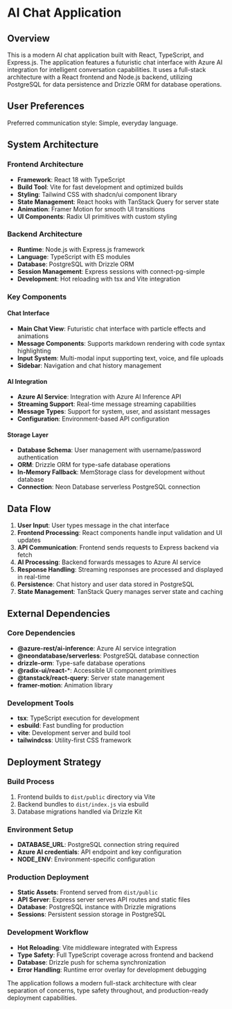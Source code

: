 # AI Chat Application

## Overview

This is a modern AI chat application built with React, TypeScript, and Express.js. The application features a futuristic chat interface with Azure AI integration for intelligent conversation capabilities. It uses a full-stack architecture with a React frontend and Node.js backend, utilizing PostgreSQL for data persistence and Drizzle ORM for database operations.

## User Preferences

Preferred communication style: Simple, everyday language.

## System Architecture

### Frontend Architecture
- **Framework**: React 18 with TypeScript
- **Build Tool**: Vite for fast development and optimized builds
- **Styling**: Tailwind CSS with shadcn/ui component library
- **State Management**: React hooks with TanStack Query for server state
- **Animation**: Framer Motion for smooth UI transitions
- **UI Components**: Radix UI primitives with custom styling

### Backend Architecture
- **Runtime**: Node.js with Express.js framework
- **Language**: TypeScript with ES modules
- **Database**: PostgreSQL with Drizzle ORM
- **Session Management**: Express sessions with connect-pg-simple
- **Development**: Hot reloading with tsx and Vite integration

### Key Components

#### Chat Interface
- **Main Chat View**: Futuristic chat interface with particle effects and animations
- **Message Components**: Supports markdown rendering with code syntax highlighting
- **Input System**: Multi-modal input supporting text, voice, and file uploads
- **Sidebar**: Navigation and chat history management

#### AI Integration
- **Azure AI Service**: Integration with Azure AI Inference API
- **Streaming Support**: Real-time message streaming capabilities
- **Message Types**: Support for system, user, and assistant messages
- **Configuration**: Environment-based API configuration

#### Storage Layer
- **Database Schema**: User management with username/password authentication
- **ORM**: Drizzle ORM for type-safe database operations
- **In-Memory Fallback**: MemStorage class for development without database
- **Connection**: Neon Database serverless PostgreSQL connection

## Data Flow

1. **User Input**: User types message in the chat interface
2. **Frontend Processing**: React components handle input validation and UI updates
3. **API Communication**: Frontend sends requests to Express backend via fetch
4. **AI Processing**: Backend forwards messages to Azure AI service
5. **Response Handling**: Streaming responses are processed and displayed in real-time
6. **Persistence**: Chat history and user data stored in PostgreSQL
7. **State Management**: TanStack Query manages server state and caching

## External Dependencies

### Core Dependencies
- **@azure-rest/ai-inference**: Azure AI service integration
- **@neondatabase/serverless**: PostgreSQL database connection
- **drizzle-orm**: Type-safe database operations
- **@radix-ui/react-***: Accessible UI component primitives
- **@tanstack/react-query**: Server state management
- **framer-motion**: Animation library

### Development Tools
- **tsx**: TypeScript execution for development
- **esbuild**: Fast bundling for production
- **vite**: Development server and build tool
- **tailwindcss**: Utility-first CSS framework

## Deployment Strategy

### Build Process
1. Frontend builds to `dist/public` directory via Vite
2. Backend bundles to `dist/index.js` via esbuild
3. Database migrations handled via Drizzle Kit

### Environment Setup
- **DATABASE_URL**: PostgreSQL connection string required
- **Azure AI credentials**: API endpoint and key configuration
- **NODE_ENV**: Environment-specific configuration

### Production Deployment
- **Static Assets**: Frontend served from `dist/public`
- **API Server**: Express server serves API routes and static files
- **Database**: PostgreSQL instance with Drizzle migrations
- **Sessions**: Persistent session storage in PostgreSQL

### Development Workflow
- **Hot Reloading**: Vite middleware integrated with Express
- **Type Safety**: Full TypeScript coverage across frontend and backend
- **Database**: Drizzle push for schema synchronization
- **Error Handling**: Runtime error overlay for development debugging

The application follows a modern full-stack architecture with clear separation of concerns, type safety throughout, and production-ready deployment capabilities.